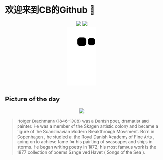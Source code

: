 
# 欢迎来到CB的Github 👋

<div align="center">
  <img height="137px" src="https://github-readme-stats.vercel.app/api?username=SuperCB&show_icons=true&theme=radical" />
  <img height="137px" src="https://github-readme-stats.vercel.app/api/top-langs/?username=SuperCB&hide_title=true&hide_border=true&layout=compact&langs_count=6&text_color=000&icon_color=fff" />
</div>


<div align="center">
    <img src="./contribution-snake/github-contribution-grid-snake.svg" />
</div>



## Picture of the day
<div align="center">
  <img width=400px src="https://upload.wikimedia.org/wikipedia/commons/thumb/2/2b/Holger_Drachmann%2C_fra_Kl%C3%A6bels_samling_-_Restoration.jpg/525px-Holger_Drachmann%2C_fra_Kl%C3%A6bels_samling_-_Restoration.jpg" />
</div>

>Holger Drachmann  (1846–1908) was a Danish poet, dramatist and painter. He was a member of the  Skagen artistic colony  and became a figure of the Scandinavian  Modern Breakthrough  Movement. Born in  Copenhagen , he studied at the  Royal Danish Academy of Fine Arts , going on to achieve fame for his painting of seascapes and ships in storms. He began writing poetry in 1872; his most famous work is the 1877 collection of poems  Sange ved Havet  ( Songs of the Sea ). 


